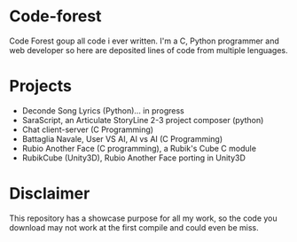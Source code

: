 # Code-forest
Code Forest goup all code i ever written. 
I'm a C, Python programmer and web developer so here are deposited lines of code from multiple lenguages.

# Projects
- Deconde Song Lyrics (Python)... in progress
- SaraScript, an Articulate StoryLine 2-3 project composer (python)
- Chat client-server (C Programming)
- Battaglia Navale, User VS AI, AI vs AI (C Programming)
- Rubio Another Face (C programming), a Rubik's Cube C module
- RubikCube (Unity3D), Rubio Another Face porting in Unity3D

# Disclaimer
This repository has a showcase purpose for all my work, so the code you download may not work at the first compile and could even be miss.
